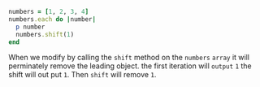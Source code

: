 ```ruby
numbers = [1, 2, 3, 4]
numbers.each do |number|
  p number
  numbers.shift(1)
end
```
When we modify by calling the `shift` method on the `numbers` `array` it will perminately remove the leading object. the first iteration will `output` `1` the shift will out put `1`. Then `shift` will remove `1`. 